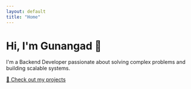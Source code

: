 ```yaml
---
layout: default
title: "Home"
---
```


<div class="intro">
  <h1>Hi, I'm Gunangad 👋</h1>
  <p>I'm a Backend Developer passionate about solving complex problems and building scalable systems.</p>
  <a href="{{ '/projects' | relative_url }}">🔧 Check out my projects</a>
</div>
